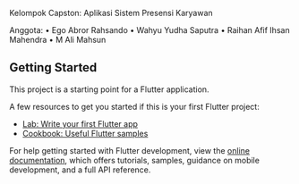  Kelompok Capston: Aplikasi Sistem Presensi Karyawan

 Anggota:
• Ego Abror Rahsando
• Wahyu Yudha Saputra
• Raihan Afif Ihsan Mahendra
• M Ali Mahsun


## Getting Started

This project is a starting point for a Flutter application.

A few resources to get you started if this is your first Flutter project:

- [Lab: Write your first Flutter app](https://docs.flutter.dev/get-started/codelab)
- [Cookbook: Useful Flutter samples](https://docs.flutter.dev/cookbook)

For help getting started with Flutter development, view the
[online documentation](https://docs.flutter.dev/), which offers tutorials,
samples, guidance on mobile development, and a full API reference.
